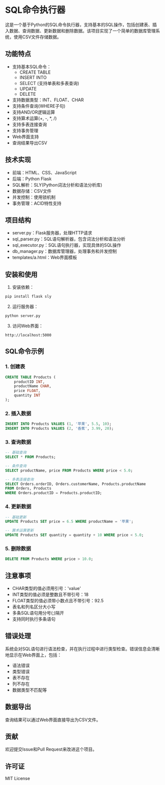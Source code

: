 # SQL命令执行器

这是一个基于Python的SQL命令执行器，支持基本的SQL操作，包括创建表、插入数据、查询数据、更新数据和删除数据。该项目实现了一个简单的数据库管理系统，使用CSV文件存储数据。

## 功能特点

- 支持基本SQL命令：
  - CREATE TABLE
  - INSERT INTO
  - SELECT (支持单表和多表查询)
  - UPDATE
  - DELETE
- 支持数据类型：INT、FLOAT、CHAR
- 支持条件查询(WHERE子句)
- 支持AND/OR逻辑运算
- 支持算术运算(+, -, *, /)
- 支持多表连接查询
- 支持事务管理
- Web界面支持
- 查询结果导出CSV

## 技术实现

- 前端：HTML、CSS、JavaScript
- 后端：Python Flask
- SQL解析：SLY(Python词法分析和语法分析库)
- 数据存储：CSV文件
- 并发控制：使用锁机制
- 事务管理：ACID特性支持

## 项目结构

- server.py：Flask服务器，处理HTTP请求
- sql_parser.py：SQL语句解析器，包含词法分析和语法分析
- sql_executor.py：SQL语句执行器，实现具体的SQL操作
- db_manager.py：数据库管理器，处理事务和并发控制
- templates/a.html：Web界面模板

## 安装和使用

1. 安装依赖：
```bash
pip install flask sly
```

2. 运行服务器：
```bash
python server.py
```

3. 访问Web界面：
```
http://localhost:5000
```

## SQL命令示例

### 1. 创建表
```sql
CREATE TABLE Products (
    productID INT,
    productName CHAR,
    price FLOAT,
    quantity INT
);
```

### 2. 插入数据
```sql
INSERT INTO Products VALUES (1, '苹果', 5.5, 10);
INSERT INTO Products VALUES (2, '香蕉', 3.99, 20);
```

### 3. 查询数据
```sql
-- 基础查询
SELECT * FROM Products;

-- 条件查询
SELECT productName, price FROM Products WHERE price < 5.0;

-- 多表连接查询
SELECT Orders.orderID, Orders.customerName, Products.productName 
FROM Orders, Products 
WHERE Orders.productID = Products.productID;
```

### 4. 更新数据
```sql
-- 基础更新
UPDATE Products SET price = 6.5 WHERE productName = '苹果';

-- 算术运算更新
UPDATE Products SET quantity = quantity + 10 WHERE price < 5.0;
```

### 5. 删除数据
```sql
DELETE FROM Products WHERE price > 10.0;
```

## 注意事项

- CHAR类型的值必须用引号：'value'
- INT类型的值必须是整数且不带引号：18
- FLOAT类型的值必须带小数点且不带引号：92.5
- 表名和列名区分大小写
- 多条SQL语句用分号(;)隔开
- 支持同时执行多条语句

## 错误处理

系统会对SQL语句进行语法检查，并在执行过程中进行类型检查。错误信息会清晰地显示在Web界面上，包括：
- 语法错误
- 类型错误
- 表不存在
- 列不存在
- 数据类型不匹配等

## 数据导出

查询结果可以通过Web界面直接导出为CSV文件。

## 贡献

欢迎提交Issue和Pull Request来改进这个项目。

## 许可证

MIT License
